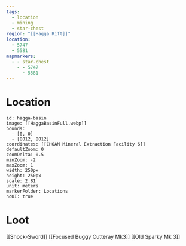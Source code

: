 ```yaml
---
tags:
  - location
  - mining
  - star-chest
region: "[[Hagga Rift]]"
location:
  - 5747
  - 5581
mapmarkers:
  - - star-chest
    - - 5747
      - 5581
---
```

# Location
```leaflet
id: hagga-basin
image: [[HaggaBasinFull.webp]]
bounds:
  - [0, 0]
  - [8012, 8012]
coordinates: [[CHOAM Mineral Extraction Facility 6]]
defaultZoom: 0
zoomDelta: 0.5
minZoom: -2
maxZoom: 1
width: 250px
height: 250px
scale: 2.81
unit: meters
markerFolder: Locations
noUI: true
```
# Loot
[[Shock-Sword]]
[[Focused Buggy Cutteray Mk3]]
[[Old Sparky Mk 3]]
